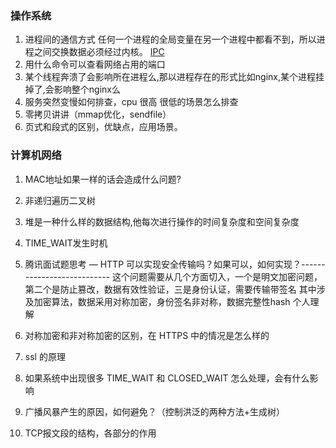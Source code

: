 ### 操作系统
1. 进程间的通信方式
任何一个进程的全局变量在另一个进程中都看不到，所以进程之间交换数据必须经过内核。
[IPC](https://www.jianshu.com/p/c1015f5ffa74)
2. 用什么命令可以查看网络占用的端口
3. 某个线程奔溃了会影响所在进程么,那以进程存在的形式比如nginx,某个进程挂掉了,会影响整个nginx么
4. 服务突然变慢如何排查，cpu 很高 很低的场景怎么排查
5. 零拷贝讲讲（mmap优化，sendfile）
6. 页式和段式的区别，优缺点，应用场景。


### 计算机网络
1. MAC地址如果一样的话会造成什么问题?

2. 非递归遍历二叉树

3. 堆是一种什么样的数据结构,他每次进行操作的时间复杂度和空间复杂度

4. TIME_WAIT发生时机

5. 腾讯面试题思考 — HTTP 可以实现安全传输吗？如果可以，如何实现？---------------------------
这个问题需要从几个方面切入，一个是明文加密问题，第二个是防止篡改，数据有效性验证，三是身份认证，需要传输带签名 其中涉及加密算法，数据采用对称加密，身份签名非对称，数据完整性hash 个人理解

6. 对称加密和非对称加密的区别，在 HTTPS 中的情况是怎么样的

7. ssl 的原理

8. 如果系统中出现很多 TIME_WAIT 和 CLOSED_WAIT 怎么处理，会有什么影响

9. 广播风暴产生的原因，如何避免？（控制洪泛的两种方法+生成树）

10. TCP报文段的结构，各部分的作用